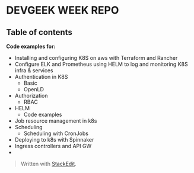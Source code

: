 # DEVGEEK WEEK  REPO


## Table of contents

**Code examples for:**

 -  Installing and configuring K8S on aws with Terraform and Rancher
 -  Configure ELK and Prometheus using HELM to log and monitoring K8S infra & services
 -  Authentication in K8S
	 -  Basic
	 - OpenLD
 - Authorization
	 -  RBAC
 - HELM
	 - Code examples
 - Job resource management in k8s
 - Scheduling
	 - Scheduling with CronJobs
 - Deploying to k8s with Spinnaker
 - Ingress controllers and API GW
 - 

> Written with [StackEdit](https://stackedit.io/).
